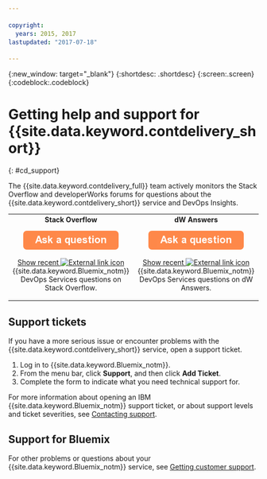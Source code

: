 ```yaml
---

copyright:
  years: 2015, 2017
lastupdated: "2017-07-18"

---
```


{:new_window: target="_blank"}
{:shortdesc: .shortdesc}
{:screen:.screen}
{:codeblock:.codeblock}


# Getting help and support for {{site.data.keyword.contdelivery_short}}    
{: #cd_support}  

The {{site.data.keyword.contdelivery_full}} team actively monitors the Stack Overflow and developerWorks forums for questions about the {{site.data.keyword.contdelivery_short}} service and DevOps Insights.   

<table>
 <td align="center">
 <strong>Stack Overflow</strong>
  <p>
   <a class="xref" href="http://stackoverflow.com/questions/ask?tags=ibm-bluemix,devops-services" target="_blank" title="(Opens in a new tab or window)"><img class="image" src="images/ask-a-question.png" alt="Ask a question"/></a></p>
   <p>
    <a class="xref" href="http://stackoverflow.com/questions/tagged/devops-services" target="_blank" title="(Opens in a new tab or window)">Show recent <img class="image" src="../../icons/launch-glyph.svg" alt="External link icon"/></a> {{site.data.keyword.Bluemix_notm}} DevOps Services questions on Stack Overflow.</p></td>
  <td align="center">
  <strong>dW Answers</strong>
   <p>
   <a class="xref" href="https://developer.ibm.com/answers/questions/ask/?topics=devops-services,bluemix" target="_blank" title="(Opens in a new tab or window)"><img class="image" src="images/ask-a-question.png" alt="Ask a question"/></a></p>
   <p>
    <a class="xref" href="https://developer.ibm.com/answers/topics/devops-services.html" target="_blank" title="(Opens in a new tab or window)">Show recent <img class="image" src="../../icons/launch-glyph.svg" alt="External link icon"/></a> {{site.data.keyword.Bluemix_notm}} DevOps Services questions on dW Answers.</p></td>
  </table>  


## Support tickets

If you have a more serious issue or encounter problems with the {{site.data.keyword.contdelivery_short}} service, open a support ticket.    

1. Log in to {{site.data.keyword.Bluemix_notm}}.
1. From the menu bar, click **Support**, and then click **Add Ticket**.
1. Complete the form to indicate what you need technical support for.

For more information about opening an IBM {{site.data.keyword.Bluemix_notm}} support ticket, or about support levels and ticket severities, see [Contacting support](https://console.bluemix.net/docs/support/index.html#contacting-support).


## Support for Bluemix
For other problems or questions about your {{site.data.keyword.Bluemix_notm}} service, see [Getting customer support](https://www.{DomainName}/docs/support/index.html#getting-customer-support).
